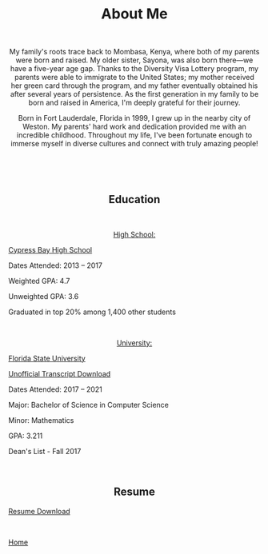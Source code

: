 <h1 style="text-align: center;"><span><strong>About Me</strong></span></h1>
<p>&nbsp;</p>
<p style="text-align: center;">My family's roots trace back to Mombasa, Kenya, where both of my parents were born and raised. My older sister, Sayona, was also born there—we have a five-year age gap. Thanks to the Diversity Visa Lottery program, my parents were able to immigrate to the United States; my mother received her green card through the program, and my father eventually obtained his after several years of persistence. As the first generation in my family to be born and raised in America, I'm deeply grateful for their journey. </p>
<p style="text-align: center;">Born in Fort Lauderdale, Florida in 1999, I grew up in the nearby city of Weston. My parents' hard work and dedication provided me with an incredible childhood. Throughout my life, I've been fortunate enough to immerse myself in diverse cultures and connect with truly amazing people!</p>

<p>&nbsp;</p>

<p>&nbsp;</p>
<h2 style="text-align: center;"><strong>Education</strong></h2>
<p>&nbsp;</p>

<p style="text-align: center;"><span style="text-decoration: underline;">High School:</span></p>

[Cypress Bay High School](https://www.browardschools.com/cypressbay)
<div class="pv-entity__summary-info pv-entity__summary-info--background-section">
<p class="pv-entity__dates t-14 t-black--light t-normal"><span class="visually-hidden">Dates Attended: 2</span><time>013</time>&nbsp;&ndash;&nbsp;<time>2017</time></p>
</div>
<div id="ember132" class="pv-entity__extra-details t-14 t-black--light ember-view">
<p class="pv-entity__description t-14 t-normal mt4">Weighted GPA: 4.7</p>
<p class="pv-entity__description t-14 t-normal mt4">Unweighted GPA: 3.6</p>
<p class="pv-entity__description t-14 t-normal mt4">Graduated in top 20% among 1,400 other students</p>
<p class="pv-entity__description t-14 t-normal mt4">&nbsp;</p>
<p class="pv-entity__description t-14 t-normal mt4" style="text-align: center;"><span style="text-decoration: underline;">University:</span></p>
</div>

[Florida State University](https://www.fsu.edu/)

[Unofficial Transcript Download](images/TSRPT.pdf)
<p class="pv-entity__dates t-14 t-black--light t-normal"><span class="visually-hidden">Dates Attended: 2</span><time>017</time>&nbsp;&ndash;&nbsp;<time>2021</time></p>
<p>Major: Bachelor of Science in Computer Science</p>
<p>Minor: Mathematics</p>
<p>GPA: 3.211</p>
<p>Dean's List - Fall 2017</p>
<p>&nbsp;</p>
<h2 style="text-align: center;"><strong>Resume</strong></h2>

[Resume Download](images\Resume.docx)

<p>&nbsp;</p>

[Home](index)